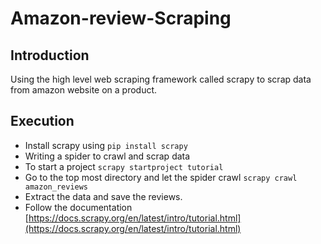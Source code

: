 # Amazon-review-Scraping
## Introduction
Using the high level web scraping framework called scrapy to scrap data from amazon website on a product. 
## Execution
- Install scrapy using 
`pip install scrapy`
- Writing a spider to crawl and scrap data
- To start a project 
`scrapy startproject tutorial`
- Go to the top most directory and let the spider crawl
`scrapy crawl amazon_reviews`
- Extract the data and save the reviews.
- Follow the documentation [https://docs.scrapy.org/en/latest/intro/tutorial.html](https://docs.scrapy.org/en/latest/intro/tutorial.html)
